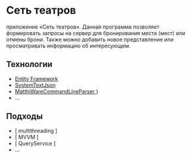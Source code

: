 # Сеть театров
приложение «Сеть театров». Данная программа позволяет формировать запросы на сервер для бронирования места (мест) или отмены брони. Также можно добавить новое представление или просматривать информацию об интересующем.


## Технологии
- [ Entity Framework ](https://learn.microsoft.com/ru-ru/ef/)
- [ SystemTextJson ](https://www.typescriptlang.org/](https://www.nuget.org/packages/System.Text.Json))
- [ MatthiWareCommandLineParser ](https://www.nuget.org/packages/MatthiWare.CommandLineParser))
- ...

## Подходы
- [ multithreading ]
- [ MVVM ]
- [ QueryService ]
- ...
